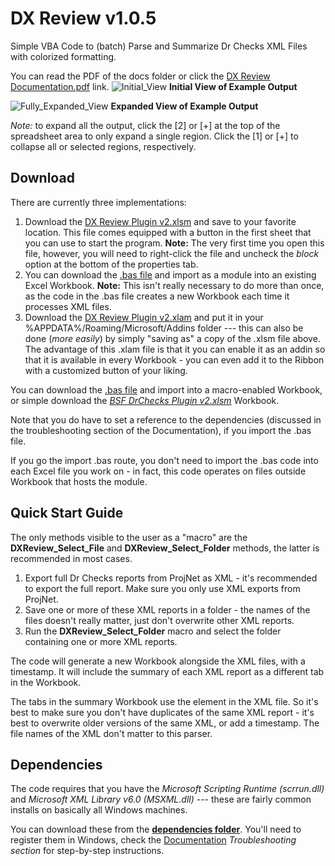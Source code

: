 # DX Review v1.0.5
Simple VBA Code to (batch) Parse and Summarize Dr Checks XML Files with colorized formatting.

You can read the PDF of the docs folder or click the <a href="https://github.com/benstanfish/DX-Review/blob/main/docs/DX%20Review%20Documentation.pdf">DX Review Documentation.pdf</a> link.
![Initial_View](https://github.com/benstanfish/DX-Review/assets/34006582/b2af4bdb-7973-46e3-8079-f0786fe52868)
**Initial View of Example Output**

![Fully_Expanded_View](https://github.com/benstanfish/DX-Review/assets/34006582/887656cb-2c15-4d5c-956a-6d54bd9392e4)
**Expanded View of Example Output**

*Note:* to expand all the output, click the [2] or [+] at the top of the spreadsheet area to only expand a single region. Click the [1] or [+] to collapse all or selected regions, respectively.

## Download
There are currently three implementations:

1. Download the <a href="https://github.com/benstanfish/DX-Review/blob/main/DX%20Review%20Plugin%20v2.xlsm">DX Review Plugin v2.xlsm</a> and save to your favorite location. This file comes equipped with a button in the first sheet that you can use to start the program. **Note:** The very first time you open this file, however, you will need to right-click the file and uncheck the *block* option at the bottom of the properties tab.
2. You can download the <a href="https://github.com/benstanfish/DX-Review/blob/main/dxreviewv2.bas">.bas file</a> and import as a module into an existing Excel Workbook. **Note:** This isn't really necessary to do more than once, as the code in the .bas file creates a new Workbook each time it processes XML files.
3. Download the <a href="https://github.com/benstanfish/DX-Review/blob/main/DX%20Review%20Plugin%20v2.xlam">DX Review Plugin v2.xlam</a> and put it in your %APPDATA%/Roaming/Microsoft/Addins folder --- this can also be done (*more easily*) by simply "saving as" a copy of the .xlsm file above. The advantage of this .xlam file is that it you can enable it as an addin so that it is available in every Workbook - you can even add it to the Ribbon with a customized button of your liking.

You can download the <a href="https://github.com/benstanfish/DrChecksParser/blob/main/bsfdrchecksv2.bas">.bas file</a> and import into a macro-enabled Workbook, or simple download the *<a href="https://github.com/benstanfish/DrChecksParser/blob/main/BSF%20DrChecks%20Plugin%20v2.xlsm">BSF DrChecks Plugin v2.xlsm</a>* Workbook.

Note that you do have to set a reference to the dependencies (discussed in the troubleshooting section of the Documentation), if you import the .bas file.

If you go the import .bas route, you don't need to import the .bas code into each Excel file you work on - in fact, this code operates on files outside Workbook that hosts the module. 

## Quick Start Guide
The only methods visible to the user as a "macro" are the **DXReview_Select_File** and **DXReview_Select_Folder** methods, the latter is recommended in most cases.

1. Export full Dr Checks reports from ProjNet as XML - it's recommended to export the full report. Make sure you only use XML exports from ProjNet.
2. Save one or more of these XML reports in a folder - the names of the files doesn't really matter, just don't overwrite other XML reports.
3. Run the **DXReview_Select_Folder** macro and select the folder containing one or more XML reports.

The code will generate a new Workbook alongside the XML files, with a timestamp. It will include the summary of each XML report as a different tab in the Workbook.

The tabs in the summary Workbook use the <ReviewName> element in the XML file. So it's best to make sure you don't have duplicates of the same XML report - it's best to overwrite older versions of the same XML, or add a timestamp. The file names of the XML don't matter to this parser.

## Dependencies

The code requires that you have the *Microsoft Scripting Runtime (scrrun.dll)* and *Microsoft XML Library v6.0 (MSXML.dll)* --- these are fairly common installs on basically all Windows machines.

You can download these from the **<a href="https://github.com/benstanfish/DX-Review/tree/main/dependencies">dependencies folder</a>**. You'll need to register them in Windows, check the <a href="https://github.com/benstanfish/DX-Review/blob/main/docs/DX%20Review%20Documentation.pdf">Documentation</a> *Troubleshooting section* for step-by-step instructions.
